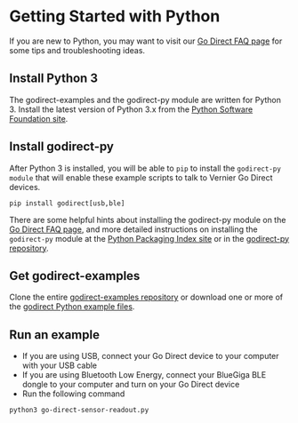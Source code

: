 # Getting Started with Python

If you are new to Python, you may want to visit our [Go Direct FAQ page](./godirect-py-faqs.md) for some tips and troubleshooting ideas.

## Install Python 3

The godirect-examples and the godirect-py module are written for Python 3. Install the latest version of Python 3.x from the [Python Software Foundation site](https://www.python.org/downloads/).

## Install godirect-py

After Python 3 is installed, you will be able to `pip` to install the `godirect-py module` that will enable these example scripts to talk to Vernier Go Direct devices. 

```
pip install godirect[usb,ble]
```
There are some helpful hints about installing the godirect-py module on the [Go Direct FAQ page](./godirect-py-faqs.md), and more detailed instructions on installing the `godirect-py` module at the [Python Packaging Index site](https://pypi.org/project/godirect/) or in the [godirect-py repository](https://github.com/VernierST/godirect-py).

## Get godirect-examples

Clone the entire [godirect-examples repository](https://github.com/VernierST/godirect-examples) or download one or more of the [godirect Python example files](https://github.com/VernierST/godirect-examples/tree/master/python).

## Run an example

- If you are using USB, connect your Go Direct device to your computer with your USB cable
- If you are using Bluetooth Low Energy, connect your BlueGiga BLE dongle to your computer and turn on your Go Direct device
- Run the following command

```
python3 go-direct-sensor-readout.py
```
